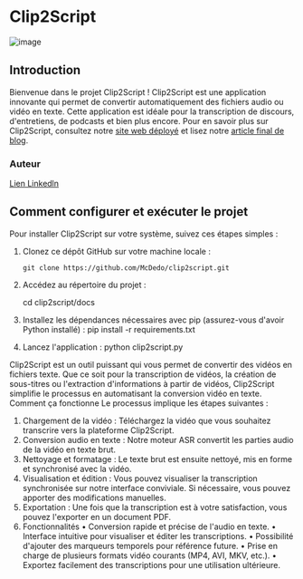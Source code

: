 # Clip2Script

![image](https://github.com/McDedo/clip2script/assets/93548924/a3f9db38-d19a-42f8-a871-022d92b32fff)

## Introduction

Bienvenue dans le projet Clip2Script ! Clip2Script est une application innovante qui permet de convertir automatiquement des fichiers audio ou vidéo en texte. Cette application est idéale pour la transcription de discours, d'entretiens, de podcasts et bien plus encore. Pour en savoir plus sur Clip2Script, consultez notre [site web déployé](https://clip2script.wixsite.com/my-site) et lisez notre [article final de blog](https://clip2script.wixsite.com/my-site/blog).

### Auteur
[Lien Linkedln](https://www.linkedin.com/in/caleb-dedo)

## Comment configurer et exécuter le projet

Pour installer Clip2Script sur votre système, suivez ces étapes simples :

1. Clonez ce dépôt GitHub sur votre machine locale :

   ```shell
   git clone https://github.com/McDedo/clip2script.git

2. Accédez au répertoire du projet :

    cd clip2script/docs
   
3. Installez les dépendances nécessaires avec pip (assurez-vous d'avoir Python installé) :
     pip install -r requirements.txt
   
4. Lancez l'application :
     python clip2script.py


Clip2Script est un outil puissant qui vous permet de convertir des vidéos en fichiers texte. Que ce soit pour la transcription de vidéos, la création de sous-titres ou l'extraction d'informations à partir de vidéos, Clip2Script simplifie le processus en automatisant la conversion vidéo en texte.
Comment ça fonctionne
Le processus implique les étapes suivantes :
1.	Chargement de la vidéo : Téléchargez la vidéo que vous souhaitez transcrire vers la plateforme Clip2Script.
2.	Conversion audio en texte : Notre moteur ASR convertit les parties audio de la vidéo en texte brut.
3.	Nettoyage et formatage : Le texte brut est ensuite nettoyé, mis en forme et synchronisé avec la vidéo.
4.	Visualisation et édition : Vous pouvez visualiser la transcription synchronisée sur notre interface conviviale. Si nécessaire, vous pouvez apporter des modifications manuelles.
5.	Exportation : Une fois que la transcription est à votre satisfaction, vous pouvez l'exporter en un document PDF.
6.	Fonctionnalités
•	Conversion rapide et précise de l'audio en texte.
•	Interface intuitive pour visualiser et éditer les transcriptions.
•	Possibilité d'ajouter des marqueurs temporels pour référence future.
•	Prise en charge de plusieurs formats vidéo courants (MP4, AVI, MKV, etc.).
•	Exportez facilement des transcriptions pour une utilisation ultérieure.
